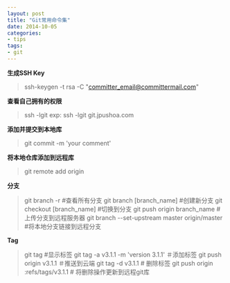 ```yaml
---
layout: post
title: "Git常用命令集"
date: 2014-10-05
categories:
- tips
tags:
- git
---
```



<!-- more -->

**生成SSH Key**
> ssh-keygen -t rsa -C "committer_email@committermail.com"  

**查看自己拥有的权限**
> ssh -lgit <git host>
> exp: ssh -lgit git.jpushoa.com

<!-- more -->

**添加并提交到本地库**
> git commit -m 'your comment'

**将本地仓库添加到远程库**
> git remote add origin <your git.git>

**分支**
> git branch -r    #查看所有分支
> git branch [branch_name] #创建新分支
> git checkout [branch_name] #切换到分支
> git push origin branch_name #上传分支到远程服务器
> git branch --set-upstream master origin/master #将本地分支链接到远程分支

**Tag**
> git tag #显示标签
> git tag -a v3.1.1 -m 'version 3.1.1'    ＃添加标签
> git push origin v3.1.1 ＃推送到云端
> git tag -d v3.1.1 # 删除标签
> git push origin :refs/tags/v3.1.1 # 将删除操作更新到远程git库
